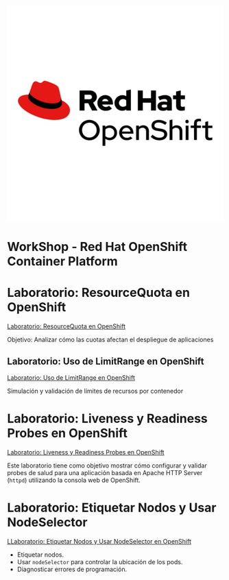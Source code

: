 ![Red Hat OpenShift Logo](./assets/openshift-logo.png)
# WorkShop - Red Hat OpenShift Container Platform

# Laboratorio: ResourceQuota en OpenShift
<a href="./ResourceQuota.md" target="_blank">Laboratorio: ResourceQuota en OpenShift</a>

Objetivo: Analizar cómo las cuotas afectan el despliegue de aplicaciones

## Laboratorio: Uso de LimitRange en OpenShift
<a href="./LimitRange.md" target="_blank">Laboratorio: Uso de LimitRange en OpenShift</a>

Simulación y validación de límites de recursos por contenedor

# Laboratorio: Liveness y Readiness Probes en OpenShift
<a href="./Probe.md" target="_blank">Laboratorio: Liveness y Readiness Probes en OpenShift</a>

Este laboratorio tiene como objetivo mostrar cómo configurar y validar probes de salud para una aplicación basada en Apache HTTP Server (`httpd`) utilizando la consola web de OpenShift.

# Laboratorio: Etiquetar Nodos y Usar NodeSelector
<a href="./lab-node-selector.md" target="_blank">LLaboratorio: Etiquetar Nodos y Usar NodeSelector en OpenShift</a>

- Etiquetar nodos.
- Usar `nodeSelector` para controlar la ubicación de los pods.
- Diagnosticar errores de programación.



